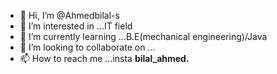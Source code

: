 - 👋 Hi, I’m @Ahmedbilal-s
- 👀 I’m interested in ...IT field 
- 🌱 I’m currently learning ...B.E(mechanical engineering)/Java 
- 💞️ I’m looking to collaborate on ...
- 📫 How to reach me ...insta __bilal_ahmed.__

<!---
Ahmedbilal-s/Ahmedbilal-s is a ✨ special ✨ repository because its `README.md` (this file) appears on your GitHub profile.
You can click the Preview link to take a look at your changes.
--->
